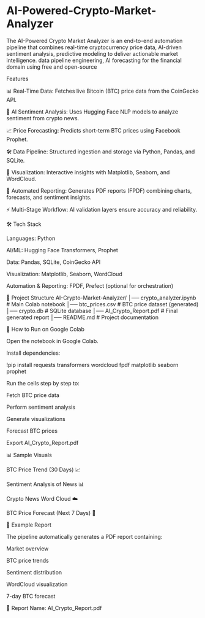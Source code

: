 # AI-Powered-Crypto-Market-Analyzer
The AI-Powered Crypto Market Analyzer is an end-to-end automation pipeline that combines real-time cryptocurrency price data, AI-driven sentiment analysis,  predictive modeling to deliver actionable market intelligence.   data pipeline engineering,  AI forecasting for the financial domain using free and open-source 



Features

📊 Real-Time Data: Fetches live Bitcoin (BTC) price data from the CoinGecko API.

🤖 AI Sentiment Analysis: Uses Hugging Face NLP models to analyze sentiment from crypto news.

📈 Price Forecasting: Predicts short-term BTC prices using Facebook Prophet.

🛠 Data Pipeline: Structured ingestion and storage via Python, Pandas, and SQLite.

🎨 Visualization: Interactive insights with Matplotlib, Seaborn, and WordCloud.

📑 Automated Reporting: Generates PDF reports (FPDF) combining charts, forecasts, and sentiment insights.

⚡ Multi-Stage Workflow: AI validation layers ensure accuracy and reliability.


🛠 Tech Stack

Languages: Python

AI/ML: Hugging Face Transformers, Prophet

Data: Pandas, SQLite, CoinGecko API

Visualization: Matplotlib, Seaborn, WordCloud

Automation & Reporting: FPDF, Prefect (optional for orchestration)

📂 Project Structure
AI-Crypto-Market-Analyzer/
│── crypto_analyzer.ipynb    # Main Colab notebook
│── btc_prices.csv           # BTC price dataset (generated)
│── crypto.db                # SQLite database
│── AI_Crypto_Report.pdf     # Final generated report
│── README.md                # Project documentation

🚀 How to Run on Google Colab

Open the notebook in Google Colab.

Install dependencies:

!pip install requests transformers wordcloud fpdf matplotlib seaborn prophet


Run the cells step by step to:

Fetch BTC price data

Perform sentiment analysis

Generate visualizations

Forecast BTC prices

Export AI_Crypto_Report.pdf

📊 Sample Visuals

BTC Price Trend (30 Days)
📈

Sentiment Analysis of News
📊

Crypto News Word Cloud
☁️

BTC Price Forecast (Next 7 Days)
🔮

📑 Example Report

The pipeline automatically generates a PDF report containing:

Market overview

BTC price trends

Sentiment distribution

WordCloud visualization

7-day BTC forecast

📌 Report Name: AI_Crypto_Report.pdf
